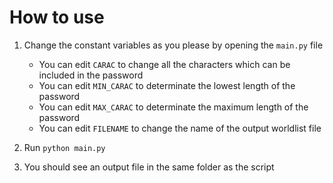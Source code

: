 # How to use

1. Change the constant variables as you please by opening the `main.py` file
	* You can edit `CARAC` to change all the characters which can be included in the password
	* You can edit `MIN_CARAC` to determinate the lowest length of the password
	* You can edit `MAX_CARAC` to determinate the maximum length of the password
	* You can edit `FILENAME` to change the name of the output worldlist file

2. Run `python main.py`

3. You should see an output file in the same folder as the script